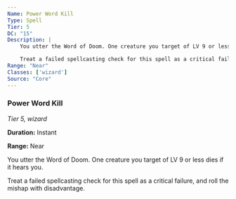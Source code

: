 ```yaml
---
Name: Power Word Kill
Type: Spell
Tier: 5
DC: "15"
Description: |
    You utter the Word of Doom. One creature you target of LV 9 or less dies if it hears you.

    Treat a failed spellcasting check for this spell as a critical failure, and roll the mishap with disadvantage.Duration: "Instant"
Range: "Near"
Classes: ['wizard']
Source: "Core"
---
```


### Power Word Kill

_Tier 5, wizard_

**Duration:** Instant

**Range:** Near

You utter the Word of Doom. One creature you target of LV 9 or less dies if it hears you.

Treat a failed spellcasting check for this spell as a critical failure, and roll the mishap with disadvantage.

